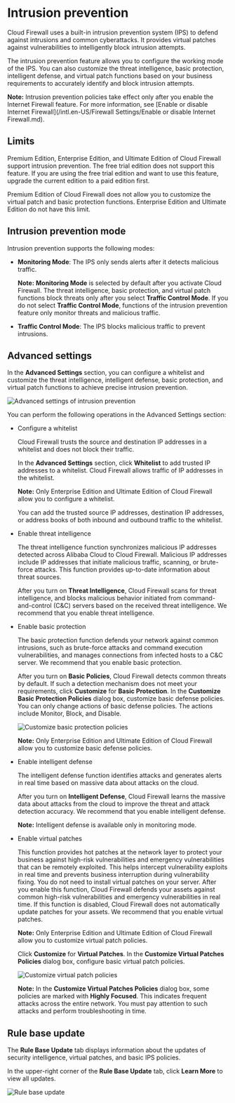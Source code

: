 # Intrusion prevention

Cloud Firewall uses a built-in intrusion prevention system \(IPS\) to defend against intrusions and common cyberattacks. It provides virtual patches against vulnerabilities to intelligently block intrusion attempts.

The intrusion prevention feature allows you to configure the working mode of the IPS. You can also customize the threat intelligence, basic protection, intelligent defense, and virtual patch functions based on your business requirements to accurately identify and block intrusion attempts.

**Note:** Intrusion prevention policies take effect only after you enable the Internet Firewall feature. For more information, see [Enable or disable Internet Firewall](/intl.en-US/Firewall Settings/Enable or disable Internet Firewall.md).

## Limits

Premium Edition, Enterprise Edition, and Ultimate Edition of Cloud Firewall support intrusion prevention. The free trial edition does not support this feature. If you are using the free trial edition and want to use this feature, upgrade the current edition to a paid edition first.

Premium Edition of Cloud Firewall does not allow you to customize the virtual patch and basic protection functions. Enterprise Edition and Ultimate Edition do not have this limit.

## Intrusion prevention mode

Intrusion prevention supports the following modes:

-   **Monitoring Mode**: The IPS only sends alerts after it detects malicious traffic.

    **Note:** **Monitoring Mode** is selected by default after you activate Cloud Firewall. The threat intelligence, basic protection, and virtual patch functions block threats only after you select **Traffic Control Mode**. If you do not select **Traffic Control Mode**, functions of the intrusion prevention feature only monitor threats and malicious traffic.

-   **Traffic Control Mode**: The IPS blocks malicious traffic to prevent intrusions.

## Advanced settings

In the **Advanced Settings** section, you can configure a whitelist and customize the threat intelligence, intelligent defense, basic protection, and virtual patch functions to achieve precise intrusion prevention.

![Advanced settings of intrusion prevention](https://static-aliyun-doc.oss-accelerate.aliyuncs.com/assets/img/en-US/5924586851/p77719.png)

You can perform the following operations in the Advanced Settings section:

-   Configure a whitelist

    Cloud Firewall trusts the source and destination IP addresses in a whitelist and does not block their traffic.

    In the **Advanced Settings** section, click **Whitelist** to add trusted IP addresses to a whitelist. Cloud Firewall allows traffic of IP addresses in the whitelist.

    **Note:** Only Enterprise Edition and Ultimate Edition of Cloud Firewall allow you to configure a whitelist.

    You can add the trusted source IP addresses, destination IP addresses, or address books of both inbound and outbound traffic to the whitelist.

-   Enable threat intelligence

    The threat intelligence function synchronizes malicious IP addresses detected across Alibaba Cloud to Cloud Firewall. Malicious IP addresses include IP addresses that initiate malicious traffic, scanning, or brute-force attacks. This function provides up-to-date information about threat sources.

    After you turn on **Threat Intelligence**, Cloud Firewall scans for threat intelligence, and blocks malicious behavior initiated from command-and-control \(C&C\) servers based on the received threat intelligence. We recommend that you enable threat intelligence.

-   Enable basic protection

    The basic protection function defends your network against common intrusions, such as brute-force attacks and command execution vulnerabilities, and manages connections from infected hosts to a C&C server. We recommend that you enable basic protection.

    After you turn on **Basic Policies**, Cloud Firewall detects common threats by default. If such a detection mechanism does not meet your requirements, click **Customize** for **Basic Protection**. In the **Customize Basic Protection Policies** dialog box, customize basic defense policies. You can only change actions of basic defense policies. The actions include Monitor, Block, and Disable.

    ![Customize basic protection policies](https://static-aliyun-doc.oss-accelerate.aliyuncs.com/assets/img/en-US/5924586851/p77751.png)

    **Note:** Only Enterprise Edition and Ultimate Edition of Cloud Firewall allow you to customize basic defense policies.

-   Enable intelligent defense

    The intelligent defense function identifies attacks and generates alerts in real time based on massive data about attacks on the cloud.

    After you turn on **Intelligent Defense**, Cloud Firewall learns the massive data about attacks from the cloud to improve the threat and attack detection accuracy. We recommend that you enable intelligent defense.

    **Note:** Intelligent defense is available only in monitoring mode.

-   Enable virtual patches

    This function provides hot patches at the network layer to protect your business against high-risk vulnerabilities and emergency vulnerabilities that can be remotely exploited. This helps intercept vulnerability exploits in real time and prevents business interruption during vulnerability fixing. You do not need to install virtual patches on your server. After you enable this function, Cloud Firewall defends your assets against common high-risk vulnerabilities and emergency vulnerabilities in real time. If this function is disabled, Cloud Firewall does not automatically update patches for your assets. We recommend that you enable virtual patches.

    **Note:** Only Enterprise Edition and Ultimate Edition of Cloud Firewall allow you to customize virtual patch policies.

    Click **Customize** for **Virtual Patches**. In the **Customize Virtual Patches Policies** dialog box, configure basic virtual patch policies.

    ![Customize virtual patch policies](https://static-aliyun-doc.oss-accelerate.aliyuncs.com/assets/img/en-US/5924586851/p57009.png)

    **Note:** In the **Customize Virtual Patches Policies** dialog box, some policies are marked with **Highly Focused**. This indicates frequent attacks across the entire network. You must pay attention to such attacks and perform troubleshooting in time.


## Rule base update

The **Rule Base Update** tab displays information about the updates of security intelligence, virtual patches, and basic IPS policies.

In the upper-right corner of the **Rule Base Update** tab, click **Learn More** to view all updates.

![Rule base update](https://static-aliyun-doc.oss-accelerate.aliyuncs.com/assets/img/en-US/6924586851/p77753.png)

